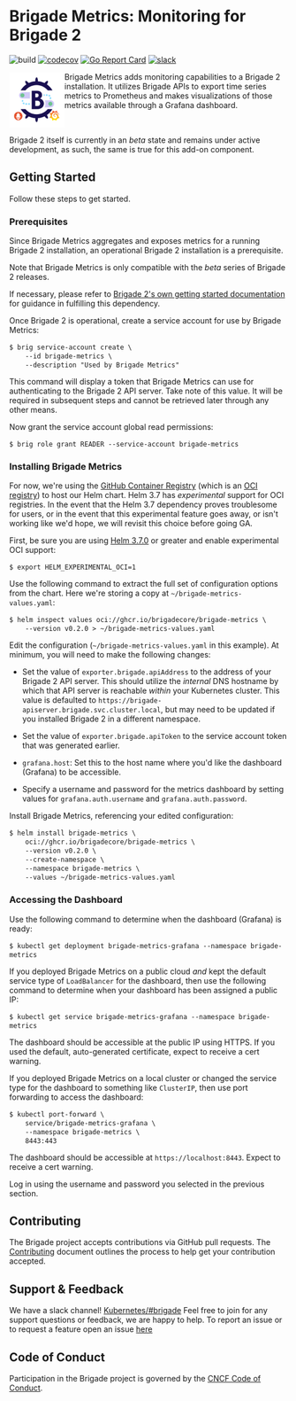 # Brigade Metrics: Monitoring for Brigade 2

![build](https://badgr.brigade2.io/v1/github/checks/brigadecore/brigade-metrics/badge.svg?appID=99005)
[![codecov](https://codecov.io/gh/brigadecore/brigade-metrics/branch/main/graph/badge.svg?token=ER6NYB0V9K)](https://codecov.io/gh/brigadecore/brigade-metrics)
[![Go Report Card](https://goreportcard.com/badge/github.com/brigadecore/brigade-metrics)](https://goreportcard.com/report/github.com/brigadecore/brigade-metrics)
[![slack](https://img.shields.io/badge/slack-brigade-brightgreen.svg?logo=slack)](https://kubernetes.slack.com/messages/C87MF1RFD)

<img width="100" align="left" src="logo.png">

Brigade Metrics adds monitoring capabilities to a Brigade 2 installation. It
utilizes Brigade APIs to export time series metrics to Prometheus and makes
visualizations of those metrics available through a Grafana dashboard.

<br clear="left"/>

Brigade 2 itself is currently in an _beta_ state and remains under active
development, as such, the same is true for this add-on component.

## Getting Started

Follow these steps to get started.

### Prerequisites

Since Brigade Metrics aggregates and exposes metrics for a running Brigade 2
installation, an operational Brigade 2 installation is a prerequisite.

Note that Brigade Metrics is only compatible with the _beta_ series of Brigade 2
releases.

If necessary, please refer to
[Brigade 2's own getting started documentation](https://github.com/brigadecore/brigade/tree/v2)
for guidance in fulfilling this dependency.

Once Brigade 2 is operational, create a service account for use by Brigade
Metrics:

```console
$ brig service-account create \
    --id brigade-metrics \
    --description "Used by Brigade Metrics"
```

This command will display a token that Brigade Metrics can use for
authenticating to the Brigade 2 API server. Take note of this value. It will
be required in subsequent steps and cannot be retrieved later through any other
means.

Now grant the service account global read permissions:

```console
$ brig role grant READER --service-account brigade-metrics
```

### Installing Brigade Metrics

For now, we're using the [GitHub Container Registry](https://ghcr.io) (which is
an [OCI registry](https://helm.sh/docs/topics/registries/)) to host our Helm
chart. Helm 3.7 has _experimental_ support for OCI registries. In the event that
the Helm 3.7 dependency proves troublesome for users, or in the event that this
experimental feature goes away, or isn't working like we'd hope, we will revisit
this choice before going GA.

First, be sure you are using
[Helm 3.7.0](https://github.com/helm/helm/releases/tag/v3.7.0) or greater and
enable experimental OCI support:

```console
$ export HELM_EXPERIMENTAL_OCI=1
```

Use the following command to extract the full set of configuration options from
the chart. Here we're storing a copy at `~/brigade-metrics-values.yaml`:

```console
$ helm inspect values oci://ghcr.io/brigadecore/brigade-metrics \
    --version v0.2.0 > ~/brigade-metrics-values.yaml
```

Edit the configuration (`~/brigade-metrics-values.yaml` in this example). At
minimum, you will need to make the following changes:

* Set the value of `exporter.brigade.apiAddress` to the address of your Brigade 2
  API server. This should utilize the _internal_ DNS hostname by which that API
  server is reachable _within_ your Kubernetes cluster. This value is defaulted
  to `https://brigade-apiserver.brigade.svc.cluster.local`, but may need to be
  updated if you installed Brigade 2 in a different namespace.

* Set the value of `exporter.brigade.apiToken` to the service account token that
  was generated earlier.

* `grafana.host`: Set this to the host name where you'd like the dashboard
  (Grafana) to be accessible.

* Specify a username and password for the metrics dashboard by setting values
  for `grafana.auth.username` and `grafana.auth.password`.

Install Brigade Metrics, referencing your edited configuration:

```console
$ helm install brigade-metrics \
    oci://ghcr.io/brigadecore/brigade-metrics \
    --version v0.2.0 \
    --create-namespace \
    --namespace brigade-metrics \
    --values ~/brigade-metrics-values.yaml
```

### Accessing the Dashboard

Use the following command to determine when the dashboard (Grafana) is ready:

```console
$ kubectl get deployment brigade-metrics-grafana --namespace brigade-metrics 
```

If you deployed Brigade Metrics on a public cloud _and_ kept the default service
type of `LoadBalancer` for the dashboard, then use the following command to
determine when your dashboard has been assigned a public IP:

```console
$ kubectl get service brigade-metrics-grafana --namespace brigade-metrics
```

The dashboard should be accessible at the public IP using HTTPS. If you used
the default, auto-generated certificate, expect to receive a cert warning.

If you deployed Brigade Metrics on a local cluster or changed the service type
for the dashboard to something like `ClusterIP`, then use port forwarding to
access the dashboard:

```console
$ kubectl port-forward \
    service/brigade-metrics-grafana \
    --namespace brigade-metrics \
    8443:443
```

The dashboard should be accessible at `https://localhost:8443`. Expect to
receive a cert warning.

Log in using the username and password you selected in the previous section.

## Contributing

The Brigade project accepts contributions via GitHub pull requests. The
[Contributing](CONTRIBUTING.md) document outlines the process to help get your
contribution accepted.

## Support & Feedback

We have a slack channel!
[Kubernetes/#brigade](https://kubernetes.slack.com/messages/C87MF1RFD) Feel free
to join for any support questions or feedback, we are happy to help. To report
an issue or to request a feature open an issue
[here](https://github.com/brigadecore/brigade-metrics/issues)

## Code of Conduct

Participation in the Brigade project is governed by the
[CNCF Code of Conduct](https://github.com/cncf/foundation/blob/master/code-of-conduct.md).
